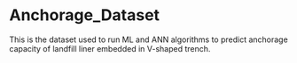 # Anchorage_Dataset
This is the dataset used to run ML and ANN algorithms to predict anchorage capacity of landfill liner embedded in V-shaped trench.
